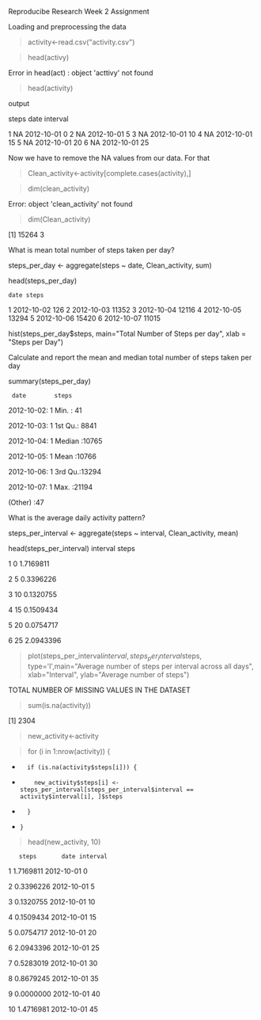 
Reproducibe Research Week 2 Assignment

Loading and preprocessing the data

>activity<-read.csv("activity.csv")

>head(activy)

Error in head(act) : object 'acttivy' not found

>head(activity)

output

steps date interval

1 NA 2012-10-01 0
2 NA 2012-10-01 5
3 NA 2012-10-01 10
4 NA 2012-10-01 15
5 NA 2012-10-01 20
6 NA 2012-10-01 25

Now we have to remove the NA values from our data. For that

>Clean_activity<-activity[complete.cases(activity),]

>dim(clean_activity)

Error: object 'clean_activity' not found

>dim(Clean_activity)

[1] 15264 3

What is mean total number of steps taken per day?

steps_per_day <- aggregate(steps ~ date, Clean_activity, sum)


head(steps_per_day)


    date steps
1 2012-10-02 126 2 2012-10-03 11352 3 2012-10-04 12116 4 2012-10-05 13294 5 2012-10-06 15420 6 2012-10-07 11015

hist(steps_per_day$steps, main="Total Number of Steps per day", xlab = "Steps per Day")

Calculate and report the mean and median total number of steps taken per day

summary(steps_per_day)

     date        steps      
2012-10-02: 1 Min. : 41

2012-10-03: 1 1st Qu.: 8841

2012-10-04: 1 Median :10765

2012-10-05: 1 Mean :10766

2012-10-06: 1 3rd Qu.:13294

2012-10-07: 1 Max. :21194

(Other) :47

What is the average daily activity pattern?

steps_per_interval <- aggregate(steps ~ interval, Clean_activity, mean)

head(steps_per_interval)
  interval     steps
  
1        0 1.7169811

2        5 0.3396226

3       10 0.1320755

4       15 0.1509434

5       20 0.0754717

6       25 2.0943396

> plot(steps_per_interval$interval, steps_per_interval$steps, type='l',main="Average number of steps per interval across all days", xlab="Interval", ylab="Average number of steps")

TOTAL NUMBER OF MISSING VALUES IN THE DATASET

> sum(is.na(activity))

[1] 2304

> new_activity<-activity

>  for (i in 1:nrow(activity)) {
+       if (is.na(activity$steps[i])) {
+         new_activity$steps[i] <- steps_per_interval[steps_per_interval$interval ==     activity$interval[i], ]$steps
+       }
+     }

> head(new_activity, 10)

       steps       date interval
       
1  1.7169811 2012-10-01        0

2  0.3396226 2012-10-01        5

3  0.1320755 2012-10-01       10

4  0.1509434 2012-10-01       15

5  0.0754717 2012-10-01       20

6  2.0943396 2012-10-01       25

7  0.5283019 2012-10-01       30

8  0.8679245 2012-10-01       35

9  0.0000000 2012-10-01       40

10 1.4716981 2012-10-01       45
